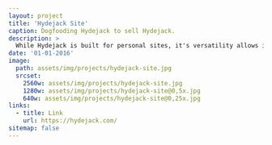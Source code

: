 ```yaml
---
layout: project
title: 'Hydejack Site'
caption: Dogfooding Hydejack to sell Hydejack.
description: >
  While Hydejack is built for personal sites, it's versatility allows it to be used a product page as well.
date: '01-01-2016'
image: 
  path: assets/img/projects/hydejack-site.jpg
  srcset: 
    2560w: assets/img/projects/hydejack-site.jpg
    1280w: assets/img/projects/hydejack-site@0,5x.jpg
    640w: assets/img/projects/hydejack-site@0,25x.jpg
links:
  - title: Link
    url: https://hydejack.com/
sitemap: false
---
```


<!-- **hy-drawer** is a touch-enabled drawer component for the modern web. It focuses on providing a fun, natural feel in both the Android and iOS stock browser, while being performant and easy to use. It is the perfect companion for mobile-first web pages and progressive web apps.

> A touch-enabled drawer component for the modern web.
{:.lead}

**hy-drawer** is used by hundreds of sites as part of the [Hydejack] Jekyll theme.

[hydejack]: ../README.md -->
